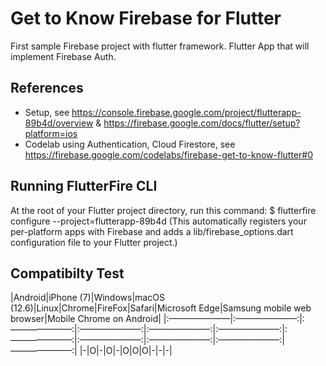 # Get to Know Firebase for Flutter

First sample Firebase project with flutter framework. Flutter App that will implement Firebase Auth.

## References
* Setup, see https://console.firebase.google.com/project/flutterapp-89b4d/overview & https://firebase.google.com/docs/flutter/setup?platform=ios
* Codelab using Authentication, Cloud Firestore, see https://firebase.google.com/codelabs/firebase-get-to-know-flutter#0


## Running FlutterFire CLI

At the root of your Flutter project directory, run this command:
$ flutterfire configure --project=flutterapp-89b4d
(This automatically registers your per-platform apps with Firebase and adds a lib/firebase_options.dart configuration file to your Flutter project.)

## Compatibilty Test

|Android|iPhone (7)|Windows|macOS (12.6)|Linux|Chrome|FireFox|Safari|Microsoft Edge|Samsung mobile web browser|Mobile Chrome on Android|
|:———————|:———————:|:———————:|:———————:|:———————:|:———————:|:———————:|:———————:|:———————:|:———————:|———————:|
|-|O|-|O|-|O|O|O|-|-|-|
